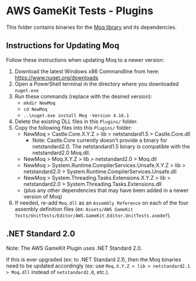 # AWS GameKit Tests - Plugins
This folder contains binaries for the [Moq library](https://github.com/moq/moq4) and its dependencies.

## Instructions for Updating Moq
Follow these instructions when updating Moq to a newer version:
1. Download the latest Windows x86 Commandline from here: https://www.nuget.org/downloads
2. Open a PowerShell terminal in the directory where you downloaded `nuget.exe`
3. Run these commands (replace with the desired version):
    * `mkdir NewMoq`
    * `cd NewMoq`
    * `..\nuget.exe install Moq -Version 4.16.1`
4. Delete the existing DLL files in this `Plugins/` folder.
5. Copy the following files into this `Plugins/` folder:
    * NewMoq > Castle.Core.X.Y.Z > lib > netstandard1.5 > Castle.Core.dll
        * Note: Castle.Core currently doesn't provide a binary for netstandard2.0. The netstandard1.5 binary is compatible with the
          netstandard2.0 Moq.dll.
    * NewMoq > Moq.X.Y.Z > lib > netstandard2.0 > Moq.dll
    * NewMoq > System.Runtime.CompilerServices.Unsafe.X.Y.Z > lib > netstandard2.0 > System.Runtime.CompilerServices.Unsafe.dll
    * NewMoq > System.Threading.Tasks.Extensions.X.Y.Z > lib > netstandard2.0 > System.Threading.Tasks.Extensions.dll
    * (plus any other dependencies that may have been added in a newer version of Moq)
6. If needed, re-add `Moq.dll` as an `Assembly Reference` on each of the four assembly definition files
(ex: `Assets/AWS GameKit Tests/UnitTests/Editor/AWS.GameKit.Editor.UnitTests.asmdef`).

## .NET Standard 2.0
Note: The AWS GameKit Plugin uses .NET Standard 2.0.

If this is ever upgraded (ex: to .NET Standard 2.1), then the Moq binaries need to be updated accordingly
(ex: use `Moq.X.Y.Z > lib > netstandard2.1 > Moq.dll` instead of `netstandard2.0`, etc.).
